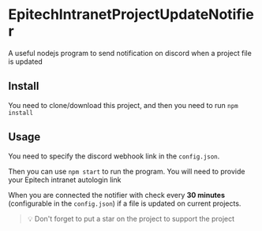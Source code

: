 # EpitechIntranetProjectUpdateNotifier

A useful nodejs program to send notification on discord when a project file is updated

## Install

You need to clone/download this project, and then you need to run `npm install`

## Usage

You need to specify the discord webhook link in the `config.json`.

Then you can use `npm start` to run the program. You will need to provide your Epitech intranet autologin link

When you are connected the notifier with check every **30 minutes** (configurable in the `config.json`) if a file is updated on current projects.


> :bulb: Don't forget to put a star on the project to support the project
